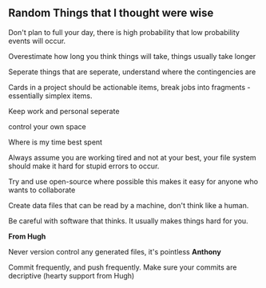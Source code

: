 ## Random Things that I thought were wise

Don't plan to full your day, there is high probability that low probability events will occur.

Overestimate how long you think things will take, things usually take longer

Seperate things that are seperate, understand where the contingencies are

Cards in a project should be actionable items, break jobs into fragments - essentially simplex items.

Keep work and personal seperate

control your own space

Where is my time best spent

Always assume you are working tired and not at your best, your file system should make it hard for stupid errors to occur.

Try and use open-source where possible this makes it easy for anyone who wants to collaborate

Create data files that can be read by a machine, don't think like a human.

Be careful with software that thinks. It usually makes things hard for you.

**From Hugh**

Never version control any generated files, it's pointless
**Anthony**

Commit frequently, and push frequently. Make sure your commits are decriptive (hearty support from Hugh)
